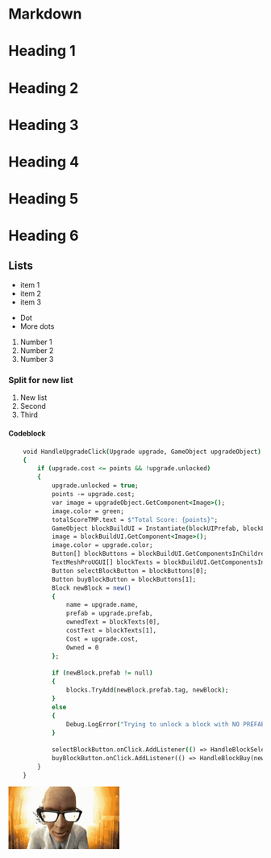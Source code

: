 # Markdown
# Heading 1
# Heading 2
# Heading 3
# Heading 4
# Heading 5
# Heading 6

## Lists

- item 1
- item 2
- item 3
* Dot
* More dots
1. Number 1
1. Number 2
1. Number 3

### Split for new list

1. New list
1. Second
1. Third

#### Codeblock

``` csh
    void HandleUpgradeClick(Upgrade upgrade, GameObject upgradeObject)
    {
        if (upgrade.cost <= points && !upgrade.unlocked)
        {
            upgrade.unlocked = true;
            points -= upgrade.cost;
            var image = upgradeObject.GetComponent<Image>();
            image.color = green;
            totalScoreTMP.text = $"Total Score: {points}";
            GameObject blockBuildUI = Instantiate(blockUIPrefab, blockList.transform);
            image = blockBuildUI.GetComponent<Image>();
            image.color = upgrade.color;
            Button[] blockButtons = blockBuildUI.GetComponentsInChildren<Button>();
            TextMeshProUGUI[] blockTexts = blockBuildUI.GetComponentsInChildren<TextMeshProUGUI>();
            Button selectBlockButton = blockButtons[0];
            Button buyBlockButton = blockButtons[1];
            Block newBlock = new()
            {
                name = upgrade.name,
                prefab = upgrade.prefab,
                ownedText = blockTexts[0],
                costText = blockTexts[1],
                Cost = upgrade.cost,
                Owned = 0
            };

            if (newBlock.prefab != null)
            {
                blocks.TryAdd(newBlock.prefab.tag, newBlock);
            }
            else
            {
                Debug.LogError("Trying to unlock a block with NO PREFAB");
            }

            selectBlockButton.onClick.AddListener(() => HandleBlockSelect(newBlock));
            buyBlockButton.onClick.AddListener(() => HandleBlockBuy(newBlock));
        }
    }                            
```

![It starts with](half-life2-linkin-park.gif)